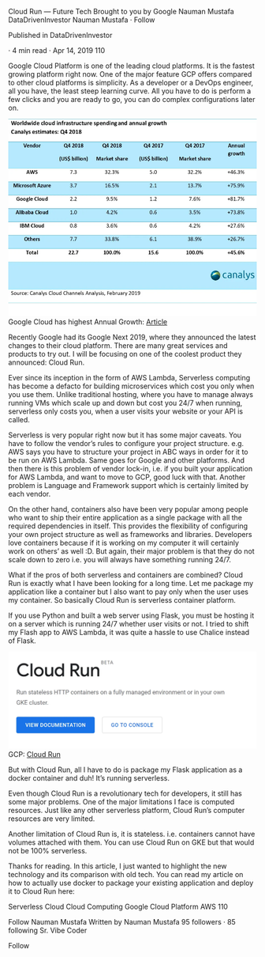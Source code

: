 Cloud Run — Future Tech Brought to you by Google
Nauman Mustafa
DataDrivenInvestor
Nauman Mustafa
·
Follow

Published in
DataDrivenInvestor

·
4 min read
·
Apr 14, 2019
110




Google Cloud Platform is one of the leading cloud platforms. It is the fastest growing platform right now. One of the major feature GCP offers compared to other cloud platforms is simplicity. As a developer or a DevOps engineer, all you have, the least steep learning curve. All you have to do is perform a few clicks and you are ready to go, you can do complex configurations later on.

![growth](../../public/google-cloud-run/img1.webp)
Google Cloud has highest Annual Growth: [Article](https://www.canalys.com/newsroom/cloud-market-share-q4-2018-and-full-year-2018)

Recently Google had its Google Next 2019, where they announced the latest changes to their cloud platform. There are many great services and products to try out. I will be focusing on one of the coolest product they announced: Cloud Run.


Ever since its inception in the form of AWS Lambda, Serverless computing has become a defacto for building microservices which cost you only when you use them. Unlike traditional hosting, where you have to manage always running VMs which scale up and down but cost you 24/7 when running, serverless only costs you, when a user visits your website or your API is called.


Serverless is very popular right now but it has some major caveats. You have to follow the vendor’s rules to configure your project structure. e.g. AWS says you have to structure your project in ABC ways in order for it to be run on AWS Lambda. Same goes for Google and other platforms. And then there is this problem of vendor lock-in, i.e. if you built your application for AWS Lambda, and want to move to GCP, good luck with that. Another problem is Language and Framework support which is certainly limited by each vendor.

On the other hand, containers also have been very popular among people who want to ship their entire application as a single package with all the required dependencies in itself. This provides the flexibility of configuring your own project structure as well as frameworks and libraries. Developers love containers because if it is working on my computer it will certainly work on others’ as well :D. But again, their major problem is that they do not scale down to zero i.e. you will always have something running 24/7.


What if the pros of both serverless and containers are combined? Cloud Run is exactly what I have been looking for a long time. Let me package my application like a container but I also want to pay only when the user uses my container. So basically Cloud Run is serverless container platform.

If you use Python and built a web server using Flask, you must be hosting it on a server which is running 24/7 whether user visits or not. I tried to shift my Flash app to AWS Lambda, it was quite a hassle to use Chalice instead of Flask.

![cloud run](../../public/google-cloud-run/img2.webp)
GCP: [Cloud Run](https://cloud.google.com/run)

But with Cloud Run, all I have to do is package my Flask application as a docker container and duh! It’s running serverless.


Even though Cloud Run is a revolutionary tech for developers, it still has some major problems. One of the major limitations I face is computed resources. Just like any other serverless platform, Cloud Run’s computer resources are very limited.

Another limitation of Cloud Run is, it is stateless. i.e. containers cannot have volumes attached with them. You can use Cloud Run on GKE but that would not be 100% serverless.

Thanks for reading. In this article, I just wanted to highlight the new technology and its comparison with old tech. You can read my article on how to actually use docker to package your existing application and deploy it to Cloud Run here:


Serverless
Cloud
Cloud Computing
Google Cloud Platform
AWS
110


Follow
Nauman Mustafa
Written by Nauman Mustafa
95 followers
·
85 following
Sr. Vibe Coder

Follow

